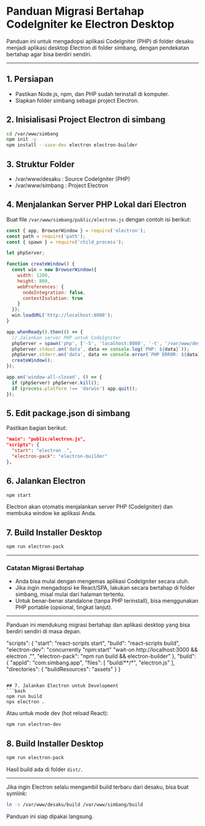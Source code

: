 # Panduan Migrasi Bertahap CodeIgniter ke Electron Desktop

Panduan ini untuk mengadopsi aplikasi CodeIgniter (PHP) di folder desaku menjadi aplikasi desktop Electron di folder simbang, dengan pendekatan bertahap agar bisa berdiri sendiri.

---

## 1. Persiapan
- Pastikan Node.js, npm, dan PHP sudah terinstall di komputer.
- Siapkan folder simbang sebagai project Electron.

## 2. Inisialisasi Project Electron di simbang
```bash
cd /var/www/simbang
npm init -y
npm install --save-dev electron electron-builder
```

## 3. Struktur Folder
- /var/www/desaku : Source CodeIgniter (PHP)
- /var/www/simbang : Project Electron

## 4. Menjalankan Server PHP Lokal dari Electron
Buat file `/var/www/simbang/public/electron.js` dengan contoh isi berikut:
```js
const { app, BrowserWindow } = require('electron');
const path = require('path');
const { spawn } = require('child_process');

let phpServer;

function createWindow() {
  const win = new BrowserWindow({
    width: 1200,
    height: 800,
    webPreferences: {
      nodeIntegration: false,
      contextIsolation: true
    }
  });
  win.loadURL('http://localhost:8080');
}

app.whenReady().then(() => {
  // Jalankan server PHP untuk CodeIgniter
  phpServer = spawn('php', ['-S', 'localhost:8080', '-t', '/var/www/desaku/public']);
  phpServer.stdout.on('data', data => console.log(`PHP: ${data}`));
  phpServer.stderr.on('data', data => console.error(`PHP ERROR: ${data}`));
  createWindow();
});

app.on('window-all-closed', () => {
  if (phpServer) phpServer.kill();
  if (process.platform !== 'darwin') app.quit();
});
```

## 5. Edit package.json di simbang
Pastikan bagian berikut:
```json
"main": "public/electron.js",
"scripts": {
  "start": "electron .",
  "electron-pack": "electron-builder"
},
```

## 6. Jalankan Electron
```bash
npm start
```
Electron akan otomatis menjalankan server PHP (CodeIgniter) dan membuka window ke aplikasi Anda.

## 7. Build Installer Desktop
```bash
npm run electron-pack
```

---

### Catatan Migrasi Bertahap
- Anda bisa mulai dengan mengemas aplikasi CodeIgniter secara utuh.
- Jika ingin mengadopsi ke React/SPA, lakukan secara bertahap di folder simbang, misal mulai dari halaman tertentu.
- Untuk benar-benar standalone (tanpa PHP terinstall), bisa menggunakan PHP portable (opsional, tingkat lanjut).

---

Panduan ini mendukung migrasi bertahap dan aplikasi desktop yang bisa berdiri sendiri di masa depan.

"scripts": {
  "start": "react-scripts start",
  "build": "react-scripts build",
  "electron-dev": "concurrently \"npm:start\" \"wait-on http://localhost:3000 && electron .\"",
  "electron-pack": "npm run build && electron-builder"
},
"build": {
  "appId": "com.simbang.app",
  "files": [
    "build/**/*",
    "electron.js"
  ],
  "directories": {
    "buildResources": "assets"
  }
}
```

## 7. Jalankan Electron untuk Development
```bash
npm run build
npx electron .
```
Atau untuk mode dev (hot reload React):
```bash
npm run electron-dev
```

## 8. Build Installer Desktop
```bash
npm run electron-pack
```
Hasil build ada di folder `dist/`.

---

Jika ingin Electron selalu mengambil build terbaru dari desaku, bisa buat symlink:
```bash
ln -s /var/www/desaku/build /var/www/simbang/build
```

Panduan ini siap dipakai langsung.
